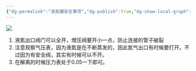 ```yaml
---
{"dg-permalink":"液氮罐安全事项","dg-publish":true,"dg-show-local-graph":true,"permalink":"/液氮罐安全事项/","dgShowLocalGraph":true,"dgPassFrontmatter":true}
---
```


![](/img/user/lab/素材/20230823171114.png)
1. 液氮出口阀门可以全开，增压阀要开小一点，防止连接的管子破裂
2. 注意观察气压表，因为液氮是在不断蒸发的，因此氮气出口有时候要打开。不过因为有安全阀，其实有时候可以不开。
3. 在解离的时候压力表处于0.05一下即可。